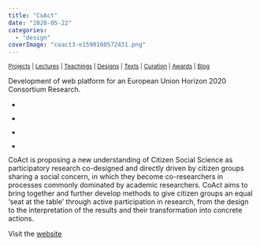 ```yaml
---
title: "CoAct"
date: "2020-05-22"
categories: 
  - "design"
coverImage: "coact3-e1590160572431.png"
---
```


<small>[Projects](../projects.html) | [Lectures](../lectures.html) | [Teachings](../teachings.html) | [Designs](../designs.html) | [Texts](../texts.html) | [Curation](../curation.html) | [Awards](../awards.html) | <a href="https://readruiz.medium.com/" target="_blank">Blog</a></small>

Development of web platform for an European Union Horizon 2020 Consortium Research.

- <a href="https://thisismyart.eratudomato.online/wp-content/uploads/sites/11/2020/05/coact1-e1590160464450.png"><img src="images/coact1-e1590160464450-1024x519.png" alt="" /></a>
    
- <a href="https://thisismyart.eratudomato.online/wp-content/uploads/sites/11/2020/05/coact2-e1590160536255.png"><img src="images/coact2-e1590160536255-1024x524.png" alt="" /></a>
    
- <a href="https://thisismyart.eratudomato.online/wp-content/uploads/sites/11/2020/05/coact3-e1590160572431.png"><img src="images/coact3-e1590160572431-1024x522.png" alt="" /></a>
    
- <a href="https://thisismyart.eratudomato.online/wp-content/uploads/sites/11/2020/05/coact4-e1590160616428.png"><img src="images/coact4-e1590160616428-1024x524.png" alt="" /></a>
    

CoAct is proposing a new understanding of Citizen Social Science as participatory research co-designed and directly driven by citizen groups sharing a social concern, in which they become co-researchers in processes commonly dominated by academic researchers. CoAct aims to bring together and further develop methods to give citizen groups an equal ‘seat at the table’ through active participation in research, from the design to the interpretation of the results and their transformation into concrete actions.

Visit the [website](https://coactproject.eu)
